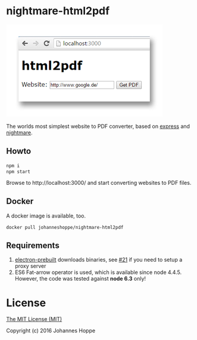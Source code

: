 # nightmare-html2pdf

![Screenshot](screenshot.png)

The worlds most simplest website to PDF converter, based on [express](http://expressjs.com/) and [nightmare](http://www.nightmarejs.org/).

## Howto
```
npm i
npm start
```

Browse to http://localhost:3000/ and start converting websites to PDF files.


## Docker

A docker image is available, too.

```
docker pull johanneshoppe/nightmare-html2pdf
```

## Requirements

1. [electron-prebuilt](https://github.com/electron-userland/electron-prebuilt) downloads binaries, see [#21](https://github.com/electron-userland/electron-prebuilt/issues/21) if you need to setup a proxy server
2. ES6 Fat-arrow operator is used, which is available since node 4.4.5. However, the code was tested against **node 6.3** only!


# License

[The MIT License (MIT)](LICENSE)  

Copyright (c) 2016 Johannes Hoppe  